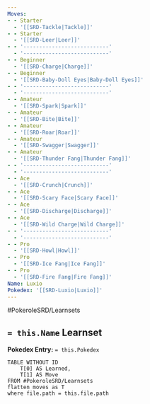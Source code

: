 ```yaml
---
Moves:
- - Starter
  - '[[SRD-Tackle|Tackle]]'
- - Starter
  - '[[SRD-Leer|Leer]]'
- - '---------------------------'
  - '---------------------------'
- - Beginner
  - '[[SRD-Charge|Charge]]'
- - Beginner
  - '[[SRD-Baby-Doll Eyes|Baby-Doll Eyes]]'
- - '---------------------------'
  - '---------------------------'
- - Amateur
  - '[[SRD-Spark|Spark]]'
- - Amateur
  - '[[SRD-Bite|Bite]]'
- - Amateur
  - '[[SRD-Roar|Roar]]'
- - Amateur
  - '[[SRD-Swagger|Swagger]]'
- - Amateur
  - '[[SRD-Thunder Fang|Thunder Fang]]'
- - '---------------------------'
  - '---------------------------'
- - Ace
  - '[[SRD-Crunch|Crunch]]'
- - Ace
  - '[[SRD-Scary Face|Scary Face]]'
- - Ace
  - '[[SRD-Discharge|Discharge]]'
- - Ace
  - '[[SRD-Wild Charge|Wild Charge]]'
- - '---------------------------'
  - '---------------------------'
- - Pro
  - '[[SRD-Howl|Howl]]'
- - Pro
  - '[[SRD-Ice Fang|Ice Fang]]'
- - Pro
  - '[[SRD-Fire Fang|Fire Fang]]'
Name: Luxio
Pokedex: '[[SRD-Luxio|Luxio]]'
---
```


#PokeroleSRD/Learnsets

## `= this.Name` Learnset

**Pokedex Entry:** `= this.Pokedex`

```dataview
TABLE WITHOUT ID
    T[0] AS Learned,
    T[1] AS Move
FROM #PokeroleSRD/Learnsets
flatten moves as T
where file.path = this.file.path
```

